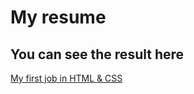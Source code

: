 # My resume

## You can see the result here

[My first job in HTML & CSS](https://skrilum.github.io/resume/)
